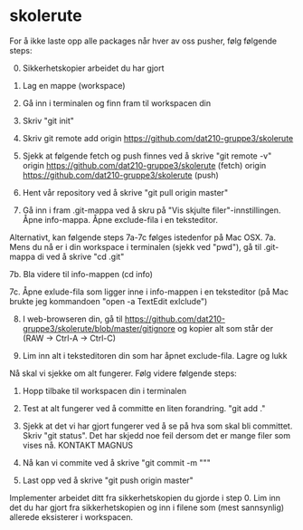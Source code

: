 # skolerute
For å ikke laste opp alle packages når hver av oss pusher, følg følgende steps:

0. Sikkerhetskopier arbeidet du har gjort

1. Lag en mappe (workspace)

2. Gå inn i terminalen og finn fram til workspacen din

3. Skriv "git init"

4. Skriv git remote add origin https://github.com/dat210-gruppe3/skolerute

5. Sjekk at følgende fetch og push finnes ved å skrive "git remote -v"
origin	https://github.com/dat210-gruppe3/skolerute (fetch)
origin	https://github.com/dat210-gruppe3/skolerute (push)

6. Hent vår repository ved å skrive "git pull origin master"

7. Gå inn i fram .git-mappa ved å skru på "Vis skjulte filer"-innstillingen.  Åpne info-mappa. Åpne exclude-fila i en teksteditor.
  
  Alternativt, kan følgende steps 7a-7c følges istedenfor på Mac OSX. 
  7a. Mens du nå er i din workspace i terminalen (sjekk ved "pwd"), gå til .git-mappa di ved å skrive "cd .git"

  7b. Bla videre til info-mappen (cd info)

  7c. Åpne exlude-fila som ligger inne i info-mappen i en teksteditor (på Mac brukte jeg kommandoen "open -a TextEdit exlclude")

8. I web-browseren din, gå til https://github.com/dat210-gruppe3/skolerute/blob/master/gitignore og kopier alt som står der (RAW -> Ctrl-A -> Ctrl-C)

9. Lim inn alt i teksteditoren din som har åpnet exclude-fila. Lagre og lukk



Nå skal vi sjekke om alt fungerer. Følg videre følgende steps:

1. Hopp tilbake til workspacen din i terminalen

2. Test at alt fungerer ved å committe en liten forandring.
"git add ."

3. Sjekk at det vi har gjort fungerer ved å se på hva som skal bli committet. Skriv "git status".
Det har skjedd noe feil dersom det er mange filer som vises nå. KONTAKT MAGNUS

4. Nå kan vi commite ved å skrive "git commit -m "<din melding>""

5. Last opp ved å skrive "git push origin master"



Implementer arbeidet ditt fra sikkerhetskopien du gjorde i step 0. Lim inn det du har gjort fra sikkerhetskopien og inn i filene som (mest sannsynlig) allerede eksisterer i workspacen.




